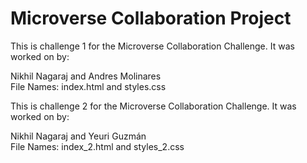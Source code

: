 # Microverse Collaboration Project

This is challenge 1 for the Microverse Collaboration Challenge. It was worked on by:  

Nikhil Nagaraj and Andres Molinares   
File Names: index.html and styles.css

This is challenge 2 for the Microverse Collaboration Challenge. It was worked on by:  

Nikhil Nagaraj and Yeuri Guzmán  
File Names: index_2.html and styles_2.css
